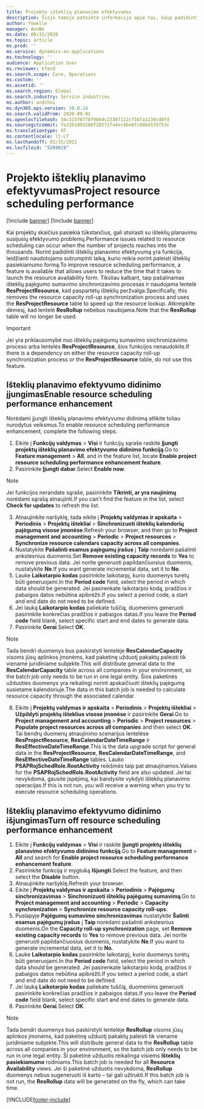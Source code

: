 ```yaml
---
title: Projekto išteklių planavimo efektyvumas
description: Šioje temoje pateikta informacija apie tai, kaip padidinti daugelio projektų išteklių planavimo efektyvumą.
author: Yowelle
manager: AnnBe
ms.date: 08/31/2020
ms.topic: article
ms.prod: ''
ms.service: dynamics-ax-applications
ms.technology: ''
audience: Application User
ms.reviewer: kfend
ms.search.scope: Core, Operations
ms.custom: ''
ms.assetid: ''
ms.search.region: Global
ms.search.industry: Service industries
ms.author: andchoi
ms.dyn365.ops.version: 10.0.14
ms.search.validFrom: 2020-09-01
ms.openlocfilehash: 34c31570778f9b64c23387112cf56fa1139cd0fd
ms.sourcegitcommit: fa32b1893286f20271fa4ec4be8fc68bd135f53c
ms.translationtype: HT
ms.contentlocale: lt-LT
ms.lasthandoff: 02/15/2021
ms.locfileid: "5289019"
---
```

# <a name="project-resource-scheduling-performance"></a><span data-ttu-id="6faf7-103">Projekto išteklių planavimo efektyvumas</span><span class="sxs-lookup"><span data-stu-id="6faf7-103">Project resource scheduling performance</span></span>

[!include [banner](../includes/banner.md)]
[!include [banner](../includes/preview-banner.md)]


<span data-ttu-id="6faf7-104">Kai projektų skaičius pasiekia tūkstančius, gali atsirasti su išteklių planavimu susijusių efektyvumo problemų.</span><span class="sxs-lookup"><span data-stu-id="6faf7-104">Performance issues related to resource scheduling can occur when the number of projects reaches into the thousands.</span></span> <span data-ttu-id="6faf7-105">Norint padidinti išteklių planavimo efektyvumą yra funkcija, leidžianti naudotojams sutrumpinti laiką, kurio reikia norint paleisti išteklių pasiekiamumo formą.</span><span class="sxs-lookup"><span data-stu-id="6faf7-105">To improve resource scheduling performance, a feature is available that allows users to reduce the time that it takes to launch the resource availability form.</span></span> <span data-ttu-id="6faf7-106">Tiksliau kalbant, taip pašalinamas išteklių pajėgumo sumavimo sinchronizavimo procesas ir naudojama lentelė **ResProjectResource**, kad paspartėtų išteklių peržvalga.</span><span class="sxs-lookup"><span data-stu-id="6faf7-106">Specifically, this removes the resource capacity roll-up synchronization process and uses the **ResProjectResource** table to speed up the resource lookup.</span></span> <span data-ttu-id="6faf7-107">Atkreipkite dėmesį, kad lentelė **ResRollup** nebebus naudojama.</span><span class="sxs-lookup"><span data-stu-id="6faf7-107">Note that the **ResRollup** table will no longer be used.</span></span>

> [!IMPORTANT]
> <span data-ttu-id="6faf7-108">Jei yra priklausomybė nuo išteklių pajėgumų sumavimo sinchronizavimo proceso arba lentelės **ResProjectResource**, šios funkcijos nenaudokite.</span><span class="sxs-lookup"><span data-stu-id="6faf7-108">If there is a dependency on either the resource capacity roll-up synchronization process or the **ResProjectResource** table, do not use this feature.</span></span>

## <a name="enable-resource-scheduling-performance-enhancement"></a><span data-ttu-id="6faf7-109">Išteklių planavimo efektyvumo didinimo įjungimas</span><span class="sxs-lookup"><span data-stu-id="6faf7-109">Enable resource scheduling performance enhancement</span></span>
<span data-ttu-id="6faf7-110">Norėdami įjungti išteklių planavimo efektyvumo didinimą atlikite toliau nurodytus veiksmus.</span><span class="sxs-lookup"><span data-stu-id="6faf7-110">To enable resource scheduling performance enhancement, complete the following steps.</span></span>

1. <span data-ttu-id="6faf7-111">Eikite į **Funkcijų valdymas** > **Visi** ir funkcijų sąraše raskite **Įjungti projektų išteklių planavimo efektyvumo didinimo funkciją**.</span><span class="sxs-lookup"><span data-stu-id="6faf7-111">Go to **Feature management** > **All**, and in the feature list, locate **Enable project resource scheduling performance enhancement feature**.</span></span>
2. <span data-ttu-id="6faf7-112">Pasirinkite **Įjungti dabar**.</span><span class="sxs-lookup"><span data-stu-id="6faf7-112">Select **Enable now**.</span></span>

> [!NOTE]
> <span data-ttu-id="6faf7-113">Jei funkcijos nerandate sąraše, pasirinkite **Tikrinti, ar yra naujinimų** norėdami sąrašą atnaujinti.</span><span class="sxs-lookup"><span data-stu-id="6faf7-113">If you can't find the feature in the list, select **Check for updates** to refresh the list.</span></span>

3. <span data-ttu-id="6faf7-114">Atnaujinkite naršyklę, tada eikite į **Projektų valdymas ir apskaita** > **Periodinis** > **Projektų ištekliai** > **Sinchronizuoti išteklių kalendorių pajėgumą visose įmonėse**.</span><span class="sxs-lookup"><span data-stu-id="6faf7-114">Refresh your browser, and then go to **Project management and accounting** > **Periodic** > **Project resources** > **Synchronize resource calendars capacity across all companies**.</span></span>
4. <span data-ttu-id="6faf7-115">Nustatykite **Pašalinti esamus pajėgumų įrašus** į **Taip** norėdami pašalinti ankstesnius duomenis.</span><span class="sxs-lookup"><span data-stu-id="6faf7-115">Set **Remove existing capacity records** to **Yes** to remove previous data.</span></span> <span data-ttu-id="6faf7-116">Jei norite generuoti papildančiuosius duomenis, nustatykite **Ne**.</span><span class="sxs-lookup"><span data-stu-id="6faf7-116">If you want generate incremental data, set it to **No**.</span></span>
5. <span data-ttu-id="6faf7-117">Lauke **Laikotarpio kodas** pasirinkite laikotarpį, kurio duomenys turėtų būti generuojami.</span><span class="sxs-lookup"><span data-stu-id="6faf7-117">In the **Period code** field, select the period in which data should be generated.</span></span> <span data-ttu-id="6faf7-118">Jei pasirenkate laikotarpio kodą, pradžios ir pabaigos datos nebūtina apibrėžti.</span><span class="sxs-lookup"><span data-stu-id="6faf7-118">If you select a period code, a start and end date do not need to be defined.</span></span>
6. <span data-ttu-id="6faf7-119">Jei lauką **Laikotarpio kodas** paliekate tuščią, duomenims generuoti pasirinkite konkrečias pradžios ir pabaigos datas.</span><span class="sxs-lookup"><span data-stu-id="6faf7-119">If you leave the **Period code** field blank, select specific start and end dates to generate data.</span></span>
7. <span data-ttu-id="6faf7-120">Pasirinkite **Gerai**.</span><span class="sxs-lookup"><span data-stu-id="6faf7-120">Select **OK**.</span></span>

 > [!NOTE]
 > <span data-ttu-id="6faf7-121">Tada bendri duomenys bus paskirstyti lentelėje **ResCalendarCapacity** visoms jūsų aplinkos įmonėms, kad paketinę užduotį pakaktų paleisti tik viename juridiniame subjekte.</span><span class="sxs-lookup"><span data-stu-id="6faf7-121">This will distribute general data to the **ResCalendarCapacity** table across all companies in your environment, so the batch job only needs to be run in one legal entity.</span></span> <span data-ttu-id="6faf7-122">Šios paketinės užduoties duomenys yra reikalingi norint apskaičiuoti išteklių pajėgumą susietame kalendoriuje.</span><span class="sxs-lookup"><span data-stu-id="6faf7-122">The data in this batch job is needed to calculate resource capacity through the associated calendar.</span></span>

8. <span data-ttu-id="6faf7-123">Eikite į **Projektų valdymas ir apskaita** > **Periodinis** > **Projektų ištekliai** > **Užpildyti projektų išteklius visose įmonėse** ir pasirinkite **Gerai**.</span><span class="sxs-lookup"><span data-stu-id="6faf7-123">Go to **Project management and accounting** > **Periodic** > **Project resources** > **Populate project resources across all companies** and then select **OK**.</span></span> <span data-ttu-id="6faf7-124">Tai bendrų duomenų atnaujinimo scenarijus lentelėse **ResProjectResource**, **ResCalendarDateTimeRange** ir **ResEffectiveDateTimeRange**.</span><span class="sxs-lookup"><span data-stu-id="6faf7-124">This is the data upgrade script for general data in the **ResProjectResource**, **ResCalendarDateTimeRange**, and **ResEffectiveDateTimeRange** tables.</span></span> <span data-ttu-id="6faf7-125">Lauko **PSAPRojSchedRole.RootActivity** reikšmės taip pat atnaujinamos.</span><span class="sxs-lookup"><span data-stu-id="6faf7-125">Values for the **PSAPRojSchedRole.RootActivity** field are also updated.</span></span> <span data-ttu-id="6faf7-126">Jei tai nevykdoma, gausite įspėjimą, kai bandysite vykdyti išteklių planavimo operacijas.</span><span class="sxs-lookup"><span data-stu-id="6faf7-126">If this is not run, you will receive a warning when you try to execute resource scheduling operations.</span></span>
 
## <a name="turn-off-resource-scheduling-performance-enhancement"></a><span data-ttu-id="6faf7-127">Išteklių planavimo efektyvumo didinimo išjungimas</span><span class="sxs-lookup"><span data-stu-id="6faf7-127">Turn off resource scheduling performance enhancement</span></span>

1. <span data-ttu-id="6faf7-128">Eikite į **Funkcijų valdymas** > **Visi** ir raskite **Įjungti projektų išteklių planavimo efektyvumo didinimo funkciją**.</span><span class="sxs-lookup"><span data-stu-id="6faf7-128">Go to **Feature management** > **All**  and search for **Enable project resource scheduling performance enhancement feature**.</span></span>
2. <span data-ttu-id="6faf7-129">Pasirinkite funkciją ir mygtuką **Išjungti**.</span><span class="sxs-lookup"><span data-stu-id="6faf7-129">Select the feature, and then select the **Disable** button.</span></span>
3. <span data-ttu-id="6faf7-130">Atnaujinkite naršyklę.</span><span class="sxs-lookup"><span data-stu-id="6faf7-130">Refresh your browser.</span></span>
4. <span data-ttu-id="6faf7-131">Eikite į **Projektų valdymas ir apskaita** > **Periodinis** > **Pajėgumų sinchronizavimas** > **Sinchronizuoti išteklių pajėgumų sumavimą**.</span><span class="sxs-lookup"><span data-stu-id="6faf7-131">Go to **Project management and accounting** > **Periodic** > **Capacity synchronization** > **Synchronize resource capacity roll-ups**.</span></span>
5. <span data-ttu-id="6faf7-132">Puslapyje **Pajėgumų sumavimo sinchronizavimas** nustatykite **Šalinti esamus pajėgumų įrašus** į **Taip** norėdami pašalinti ankstesnius duomenis.</span><span class="sxs-lookup"><span data-stu-id="6faf7-132">On the **Capacity roll-up synchronization** page, set **Remove existing capacity records** to **Yes** to remove previous data.</span></span> <span data-ttu-id="6faf7-133">Jei norite generuoti papildančiuosius duomenis, nustatykite **Ne**.</span><span class="sxs-lookup"><span data-stu-id="6faf7-133">If you want to generate incremental data, set it to **No**.</span></span>
6. <span data-ttu-id="6faf7-134">Lauke **Laikotarpio kodas** pasirinkite laikotarpį, kurio duomenys turėtų būti generuojami.</span><span class="sxs-lookup"><span data-stu-id="6faf7-134">In the **Period code** field, select the period in which data should be generated.</span></span> <span data-ttu-id="6faf7-135">Jei pasirenkate laikotarpio kodą, pradžios ir pabaigos datos nebūtina apibrėžti.</span><span class="sxs-lookup"><span data-stu-id="6faf7-135">If you select a period code, a start and end date do not need to be defined.</span></span>
7. <span data-ttu-id="6faf7-136">Jei lauką **Laikotarpio kodas** paliekate tuščią, duomenims generuoti pasirinkite konkrečias pradžios ir pabaigos datas.</span><span class="sxs-lookup"><span data-stu-id="6faf7-136">If you leave the **Period code** field blank, select specific start and end dates to generate data.</span></span>
8. <span data-ttu-id="6faf7-137">Pasirinkite **Gerai**.</span><span class="sxs-lookup"><span data-stu-id="6faf7-137">Select **OK**.</span></span>

> [!NOTE]
> <span data-ttu-id="6faf7-138">Tada bendri duomenys bus paskirstyti lentelėje **ResRollup** visoms jūsų aplinkos įmonėms, kad paketinę užduotį pakaktų paleisti tik viename juridiniame subjekte.</span><span class="sxs-lookup"><span data-stu-id="6faf7-138">This will distribute general data to the **ResRollup** table across all companies in your environment, so the batch job only needs to be run in one legal entity.</span></span> <span data-ttu-id="6faf7-139">Ši paketinė užduotis reikalinga visiems **Išteklių pasiekiamumo** rodiniams.</span><span class="sxs-lookup"><span data-stu-id="6faf7-139">This batch job is needed for all **Resource Availability** views.</span></span> <span data-ttu-id="6faf7-140">Jei ši paketinė užduotis nevykdoma, **ResRollup** duomenys nebus sugeneruoti iš karto – tai gali užtrukti.</span><span class="sxs-lookup"><span data-stu-id="6faf7-140">If this batch job is not run, the **ResRollup** data will be generated on the fly, which can take time.</span></span>


[!INCLUDE[footer-include](../includes/footer-banner.md)]